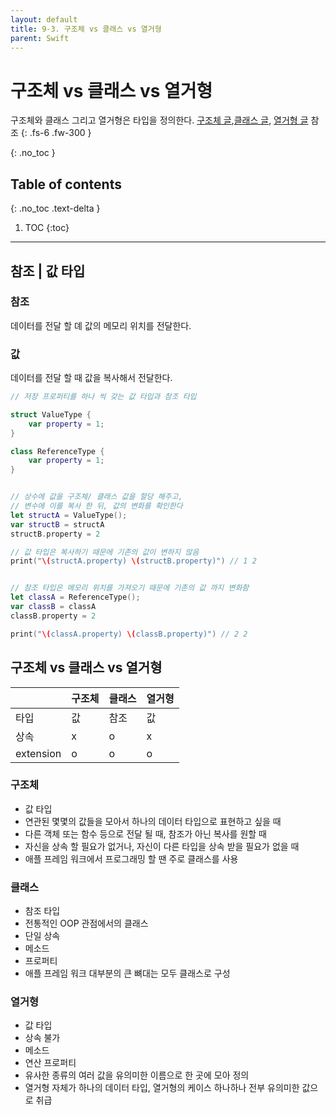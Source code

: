 ```yaml
---
layout: default
title: 9-3. 구조체 vs 클래스 vs 열거형 
parent: Swift
---
```



# 구조체 vs 클래스 vs 열거형 
구조체와 클래스 그리고 열거형은 타입을 정의한다. [구조체 글](https://chaemina.github.io/docs/swift/struct/),[클래스 글](https://chaemina.github.io/docs/swift/class/),
[열거형 글](https://chaemina.github.io/docs/swift/enum/) 참조 
{: .fs-6 .fw-300 }


{: .no_toc }


## Table of contents
{: .no_toc .text-delta }

1. TOC
{:toc}

---


## 참조 | 값 타입 

### 참조 
데이터를 전달 할 뎨 값의 메모리 위치를 전달한다.

### 값 
데이터를 전달 할 때 값을 복사해서 전달한다.


```swift 
// 저장 프로퍼티를 하나 씩 갖는 값 타입과 참조 타입

struct ValueType {
    var property = 1;
}

class ReferenceType {
    var property = 1;
}


// 상수에 값을 구조체/ 클래스 값을 할당 해주고,
// 변수에 이를 복사 한 뒤, 값의 변화를 확인한다
let structA = ValueType();
var structB = structA
structB.property = 2

// 값 타입은 복사하기 때문에 기존의 값이 변하지 않음
print("\(structA.property) \(structB.property)") // 1 2


// 참조 타입은 메모리 위치를 가져오기 때문에 기존의 값 까지 변화함
let classA = ReferenceType();
var classB = classA
classB.property = 2

print("\(classA.property) \(classB.property)") // 2 2
```

## 구조체 vs 클래스 vs 열거형 


|         |    구조체      |  클래스 |  열거형   |
|:-------------|:------------------|:------------------|:------------|
| 타입   | 값 | 참조  | 값 |
| 상속 | x  |  o | x |
| extension |  o  |  o  | o |


### 구조체 

- 값 타입 
- 연관된 몇몇의 값들을 모아서 하나의 데이터 타입으로 표현하고 싶을 때 
- 다른 객체 또는 함수 등으로 전달 될 때, 참조가 아닌 복사를 원할 때 
- 자신을 상속 할 필요가 없거나, 자신이 다른 타입을 상속 받을 필요가 없을 때 
- 애플 프레임 워크에서 프로그래밍 할 땐 주로 클래스를 사용 


### 클래스 

- 참조 타입 
- 전통적인 OOP 관점에서의 클래스 
- 단일 상속 
- 메소드 
- 프로퍼티 
- 애플 프레임 워크 대부분의 큰 뼈대는 모두 클래스로 구성 


### 열거형 

- 값 타입 
- 상속 불가 
- 메소드 
- 연산 프로퍼티 
- 유사한 종류의 여러 값을 유의미한 이름으로 한 곳에 모아 정의 
- 열거형 자체가 하나의 데이터 타입, 열거형의 케이스 하나하나 전부 유의미한 값으로 취급 
